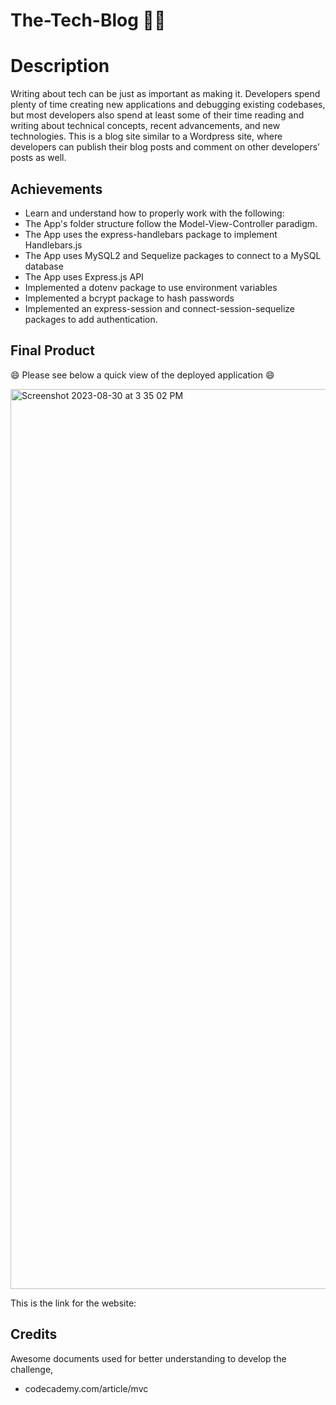 # The-Tech-Blog 👩‍💻

# Description

Writing about tech can be just as important as making it. Developers spend plenty of time creating new applications and debugging existing codebases, but most developers also spend at least some of their time reading and writing about technical concepts, recent advancements, and new technologies. This is a blog site similar to a Wordpress site, where developers can publish their blog posts and comment on other developers’ posts as well. 


## Achievements

- Learn and understand how to properly work with the following:
- The App's folder structure follow the Model-View-Controller paradigm. 
- The App uses the express-handlebars package to implement Handlebars.js
- The App uses MySQL2 and Sequelize packages to connect to a MySQL database
- The App uses Express.js API 
- Implemented a dotenv package to use environment variables
- Implemented a bcrypt package to hash passwords
- Implemented an express-session and connect-session-sequelize packages to add authentication.
  

## Final Product

 
😄 Please see below a quick view of the deployed application 😄 

 <img width="1440" alt="Screenshot 2023-08-30 at 3 35 02 PM" src="https://github.com/HeiRiv/The-Tech-Blog/assets/128196586/96fd4b0e-c4fd-475b-b797-7507c28c1ccd">



This is the link for the website: 

## Credits 

Awesome documents used for better understanding to develop the challenge,

- codecademy.com/article/mvc
